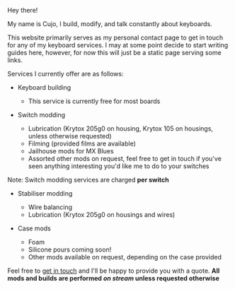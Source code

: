 Hey there!

My name is Cujo, I build, modify, and talk constantly about keyboards.

This website primarily serves as my personal contact page to get in touch for any of my keyboard services.
I may at some point decide to start writing guides here, however, for now this will just be a static page serving some links.

Services I currently offer are as follows:

* Keyboard building
    * This service is currently free for most boards

* Switch modding
    * Lubrication (Krytox 205g0 on housing, Krytox 105 on housings, unless otherwise requested)
    * Filming (provided films are available)
    * Jailhouse mods for MX Blues
    * Assorted other mods on request, feel free to get in touch if you've seen anything interesting you'd like me to do to your switches

Note: Switch modding services are charged **per switch**

* Stabiliser modding
    * Wire balancing
    * Lubrication (Krytox 205g0 on housings and wires)

* Case mods
    * Foam
    * Silicone pours coming soon!
    * Other mods available on request, depending on the case provided

Feel free to [get in touch](mailto:contact@cujo26.xyz) and I'll be happy to provide you with a quote.
**All mods and builds are performed _on stream_ unless requested otherwise**
